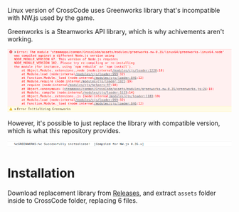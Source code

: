 Linux version of CrossCode uses Greenworks library that's incompatible with NW.js used by the game.

Greenworks is a Steamworks API library, which is why achivements aren't working.

![Greenworks failing to initialize](screenshots/greenworks-init-error.png)

However, it's possible to just replace the library with compatible version, which is what this repository provides.

![Greenworks successfully initializing](screenshots/greenworks-init-success.png)

# Installation

Download replacement library from [Releases](https://github.com/awaken1ng/crosscode-greenworks/releases), and extract `assets` folder inside to CrossCode folder, replacing 6 files.
